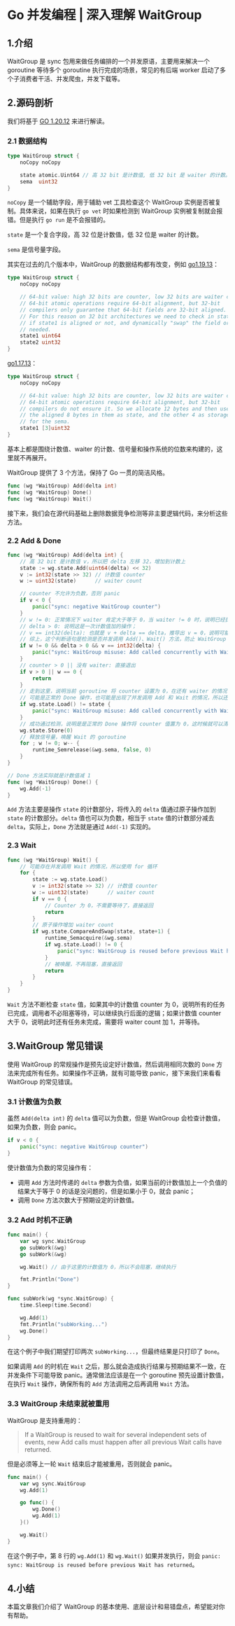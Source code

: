 # Go 并发编程 | 深入理解 WaitGroup

## 1.介绍

WaitGroup 是 sync 包用来做任务编排的一个并发原语，主要用来解决一个 goroutine 等待多个 goroutine 执行完成的场景，常见的有后端 worker 启动了多个子消费者干活、并发爬虫，并发下载等。

## 2.源码剖析

我们将基于 [GO 1.20.12](https://github.com/golang/go/blob/go1.20.12/src/sync/waitgroup.go) 来进行解读。

### 2.1 数据结构

```go
type WaitGroup struct {
	noCopy noCopy

	state atomic.Uint64 // 高 32 bit 是计数值, 低 32 bit 是 waiter 的计数。
	sema  uint32
}
```

`noCopy` 是一个辅助字段，用于辅助 vet 工具检查这个 WaitGroup 实例是否被复制。具体来说，如果在执行 `go vet` 时如果检测到 WaitGroup 实例被复制就会报错。但是执行 `go run` 是不会报错的。

`state` 是一个复合字段，高 32 位是计数值，低 32 位是 waiter 的计数。

`sema` 是信号量字段。

其实在过去的几个版本中，WaitGroup 的数据结构都有改变，例如 [go1.19.13](https://github.com/golang/go/blob/go1.19.13/src/sync/waitgroup.go#L23)：

```go
type WaitGroup struct {
	noCopy noCopy

	// 64-bit value: high 32 bits are counter, low 32 bits are waiter count.
	// 64-bit atomic operations require 64-bit alignment, but 32-bit
	// compilers only guarantee that 64-bit fields are 32-bit aligned.
	// For this reason on 32 bit architectures we need to check in state()
	// if state1 is aligned or not, and dynamically "swap" the field order if
	// needed.
	state1 uint64
	state2 uint32
}
```

[go1.17.13](https://github.com/golang/go/blob/go1.17.13/src/sync/waitgroup.go#L20)：

```go
type WaitGroup struct {
	noCopy noCopy

	// 64-bit value: high 32 bits are counter, low 32 bits are waiter count.
	// 64-bit atomic operations require 64-bit alignment, but 32-bit
	// compilers do not ensure it. So we allocate 12 bytes and then use
	// the aligned 8 bytes in them as state, and the other 4 as storage
	// for the sema.
	state1 [3]uint32
}
```

基本上都是围绕计数值、waiter 的计数、信号量和操作系统的位数来构建的，这里就不再展开。

WaitGroup 提供了 3 个方法，保持了 Go 一贯的简洁风格。

```go
func (wg *WaitGroup) Add(delta int)
func (wg *WaitGroup) Done()
func (wg *WaitGroup) Wait()
```

接下来，我们会在源代码基础上删除数据竞争检测等非主要逻辑代码，来分析这些方法。

### 2.2 Add & Done

```go
func (wg *WaitGroup) Add(delta int) {
	// 高 32 bit 是计数值 v，所以把 delta 左移 32，增加到计数上
	state := wg.state.Add(uint64(delta) << 32)
	v := int32(state >> 32) // 计数值 counter
	w := uint32(state)      // waiter count

	// counter 不允许为负数，否则 panic
	if v < 0 {
		panic("sync: negative WaitGroup counter")
	}
	// w != 0: 正常情况下 waiter 肯定大于等于 0，当 waiter != 0 时，说明已经执行了 Wait()；
	// delta > 0: 说明这是一次计数值加的操作；
	// v == int32(delta): 也就是 v + delta == delta，推导出 v = 0，说明可能是第一次执行 Add() 操作或执行 Add(-1) 把 v 减到了 0；
	// 综上，这个判断语句是检测是否并发调用 Add()、Wait() 方法，防止 WaitGroup 滥用。
	if w != 0 && delta > 0 && v == int32(delta) {
		panic("sync: WaitGroup misuse: Add called concurrently with Wait")
	}
	// counter > 0 || 没有 waiter: 直接退出
	if v > 0 || w == 0 {
		return
	}
	// 走到这里，说明当前 goroutine 将 counter 设置为 0，在还有 waiter 的情况下。
	// 可能是正常的 Done 操作，也可能是出现了并发调用 Add 和 Wait 的情况，所以还是要做好简单且健全的检测。
	if wg.state.Load() != state {
		panic("sync: WaitGroup misuse: Add called concurrently with Wait")
	}
	// 成功通过检测，说明是是正常的 Done 操作将 counter 值置为 0，这时候就可以清空 state 值，开始新一轮的计数。
	wg.state.Store(0)
	// 释放信号量，唤醒 Wait 的 goroutine
	for ; w != 0; w-- {
		runtime_Semrelease(&wg.sema, false, 0)
	}
}

// Done 方法实际就是计数值减 1
func (wg *WaitGroup) Done() {
	wg.Add(-1)
}
```

`Add` 方法主要是操作 `state` 的计数部分，将传入的 `delta` 值通过原子操作加到 `state` 的计数部分。`delta` 值也可以为负数，相当于 `state` 值的计数部分减去 `delta`，实际上，`Done` 方法就是通过 `Add(-1)` 实现的。

### 2.3 Wait

```go
func (wg *WaitGroup) Wait() {
	// 可能存在并发调用 Wait 的情况，所以使用 for 循环
	for {
		state := wg.state.Load()
		v := int32(state >> 32) // 计数值 counter
		w := uint32(state)      // waiter count
		if v == 0 {
			// Counter 为 0，不需要等待了，直接返回
			return
		}
		// 原子操作增加 waiter count
		if wg.state.CompareAndSwap(state, state+1) {
			runtime_Semacquire(&wg.sema)
			if wg.state.Load() != 0 {
				panic("sync: WaitGroup is reused before previous Wait has returned")
			}
            // 被唤醒，不再阻塞，直接返回
			return
		}
	}
}
```

`Wait` 方法不断检查 `state` 值，如果其中的计数值 counter 为 0，说明所有的任务已完成，调用者不必阻塞等待，可以继续执行后面的逻辑；如果计数值 counter 大于 0，说明此时还有任务未完成，需要将 waiter count 加 1，并等待。

## 3.WaitGroup 常见错误

使用 WaitGroup 的常规操作是预先设定好计数值，然后调用相同次数的 `Done` 方法来完成所有任务。如果操作不正确，就有可能导致 panic，接下来我们来看看 WaitGroup 的常见错误。

### 3.1 计数值为负数

虽然 `Add(delta int)` 的 `delta` 值可以为负数，但是 WaitGroup 会检查计数值，如果为负数，则会 panic。

```go
if v < 0 {
    panic("sync: negative WaitGroup counter")
}
```

使计数值为负数的常见操作有：

+ 调用 `Add` 方法时传递的 `delta` 参数为负值，如果当前的计数值加上一个负值的结果大于等于 0 的话是没问题的，但是如果小于 0，就会 panic；
+ 调用 `Done` 方法次数大于预期设定的计数值。

### 3.2 Add 时机不正确

```go
func main() {
	var wg sync.WaitGroup
	go subWork(&wg)
	go subWork(&wg)

	wg.Wait() // 由于这里的计数值为 0，所以不会阻塞，继续执行

	fmt.Println("Done")
}

func subWork(wg *sync.WaitGroup) {
	time.Sleep(time.Second)

	wg.Add(1)
	fmt.Println("subWorking...")
	wg.Done()
}
```

在这个例子中我们期望打印两次 `subWorking...`，但最终结果是只打印了 `Done`。

如果调用 `Add` 的时机在 `Wait` 之后，那么就会造成执行结果与预期结果不一致，在并发条件下可能导致 panic。通常做法应该是在一个 goroutine 预先设置计数值，在执行 `Wait` 操作，确保所有的 `Add` 方法调用之后再调用 `Wait` 方法。

### 3.3 WaitGroup 未结束就被重用

WaitGroup 是支持重用的：

> If a WaitGroup is reused to wait for several independent sets of events, new Add calls must happen after all previous Wait calls have returned.

但是必须等上一轮 `Wait` 结束后才能被重用，否则就会 panic。

```go
func main() {
	var wg sync.WaitGroup
	wg.Add(1)

	go func() {
		wg.Done() 
		wg.Add(1) 
	}()

	wg.Wait()
}
```

在这个例子中，第 8 行的 `wg.Add(1)` 和 `wg.Wait()` 如果并发执行，则会 `panic: sync: WaitGroup is reused before previous Wait has returned`。

## 4.小结

本篇文章我们介绍了 WaitGroup 的基本使用、底层设计和易错盘点，希望能对你有帮助。